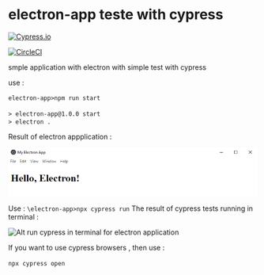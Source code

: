 # electron-app teste with cypress 

[![Cypress.io](https://img.shields.io/badge/tested%20with-Cypress-04C38E.svg)](https://www.cypress.io/)

[![CircleCI](https://dl.circleci.com/status-badge/img/gh/catafest-work/electron-app/tree/circleci-project-setup.svg?style=svg)](https://dl.circleci.com/status-badge/redirect/gh/catafest-work/electron-app/tree/circleci-project-setup)

smple application with electron  with simple test with cypress 

use :

```
electron-app>npm run start

> electron-app@1.0.0 start
> electron .
```

Result of electron appplication :

![Alt electron application](hello_electron_application_cypress.bmp)

Use : 
``` \electron-app>npx cypress run ```
The result of cypress tests running in terminal : 

![Alt run cypress in terminal for electron application](cypres_npx_run.bmp)

If you want to use cypress browsers , then use :

``` npx cypress open ```
